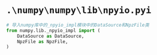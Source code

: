 # `.\numpy\numpy\lib\npyio.pyi`

```py
# 导入numpy库中的_npyio_impl模块中的DataSource和NpzFile类
from numpy.lib._npyio_impl import (
    DataSource as DataSource,
    NpzFile as NpzFile,
)
```